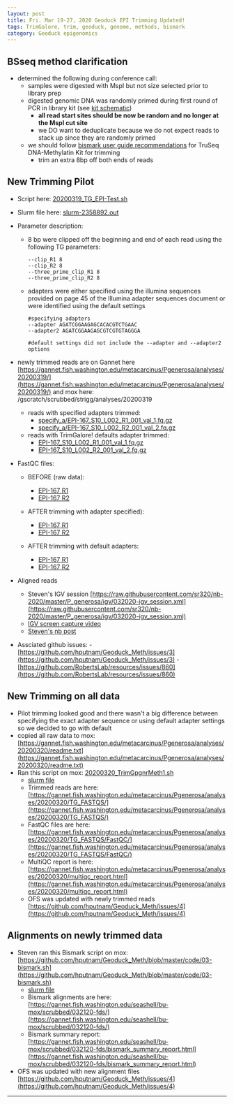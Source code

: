 ```yaml
---
layout: post
title: Fri. Mar 19-27, 2020 Geoduck EPI Trimming Updated!
tags: TrimGalore, trim, geoduck, genome, methods, bismark
category: Geoduck epigenomics 
---
```


## BSseq method clarification
- determined the following during conference call:
	- samples were digested with MspI but not size selected prior to library prep
	- digested genomic DNA was randomly primed during first round of PCR in library kit (see [kit schematic](https://raw.githubusercontent.com/shellywanamaker/shellywanamaker.github.io/master/images/Adaptor-tagged%20TruSeq%20DNA%20Methylation%20LIbrary%20Kit%20Workflow.png))
		- **all read start sites should be now be random and no longer at the MspI cut site**
		- we DO want to deduplicate because we do not expect reads to stack up since they are randomly primed 
	- we should follow [bismark user guide recommendations](https://htmlpreview.github.io/?https://github.com/FelixKrueger/Bismark/blob/master/Docs/Bismark_User_Guide.html#ix-notes-about-different-library-types-and-commercial-kits) for TruSeq DNA-Methylatin Kit for trimming
		- trim an extra 8bp off both ends of reads 

## New Trimming Pilot

- Script here: [20200319_TG_EPI-Test.sh](https://gannet.fish.washington.edu/metacarcinus/mox_jobs/20200319_TG_EPI-Test.sh)
- Slurm file here: [slurm-2358892.out](https://gannet.fish.washington.edu/metacarcinus/Pgenerosa/analyses/20200319/slurm-2358892.out)
- Parameter description:
	- 8 bp were clipped off the beginning and end of each read using the following TG parameters:

		```
		--clip_R1 8  
		--clip_R2 8 
		--three_prime_clip_R1 8 
		--three_prime_clip_R2 8 
		```

	- adapters were either specified using the illumina sequences provided on page 45 of the Illumina adapter sequences document or were identified using the default settings
	
		```
		#specifying adapters
		--adapter AGATCGGAAGAGCACACGTCTGAAC 
		--adapter2 AGATCGGAAGAGCGTCGTGTAGGGA 
		
		#default settings did not include the --adapter and --adapter2 options
		```
- newly trimmed reads are on Gannet here [https://gannet.fish.washington.edu/metacarcinus/Pgenerosa/analyses/20200319/](https://gannet.fish.washington.edu/metacarcinus/Pgenerosa/analyses/20200319/) and mox here:
/gscratch/scrubbed/strigg/analyses/20200319
	- reads with specified adapters trimmed:
		- [specify_a/EPI-167_S10_L002_R1_001_val_1.fq.gz](https://gannet.fish.washington.edu/metacarcinus/Pgenerosa/analyses/20200319/specify_a/EPI-167_S10_L002_R1_001_val_1.fq.gz) 
		- [specify_a/EPI-167_S10_L002_R2_001_val_2.fq.gz](https://gannet.fish.washington.edu/metacarcinus/Pgenerosa/analyses/20200319/specify_a/EPI-167_S10_L002_R2_001_val_2.fq.gz)
	- reads with TrimGalore! defaults adapter trimmed:
		- [EPI-167_S10_L002_R1_001_val_1.fq.gz](https://gannet.fish.washington.edu/metacarcinus/Pgenerosa/analyses/20200319/EPI-167_S10_L002_R1_001_val_1.fq.gz) 
		- [EPI-167_S10_L002_R2_001_val_2.fq.gz](https://gannet.fish.washington.edu/metacarcinus/Pgenerosa/analyses/20200319/EPI-167_S10_L002_R2_001_val_2.fq.gz)
- FastQC files:
	- BEFORE (raw data):
		- [EPI-167 R1](http://owl.fish.washington.edu/Athaliana/20180516_geoduck_EPI_fastqc/EPI-167_S10_L002_R1_001_fastqc.html)
		- [EPI-167 R2](http://owl.fish.washington.edu/Athaliana/20180516_geoduck_EPI_fastqc/EPI-167_S10_L002_R2_001_fastqc.html)

	- AFTER trimming with adapter specified):
		- [EPI-167 R1](https://gannet.fish.washington.edu/metacarcinus/Pgenerosa/analyses/20200319/specify_a/EPI-167_S10_L002_R1_001_val_1_fastqc.html)
		- [EPI-167 R2](https://gannet.fish.washington.edu/metacarcinus/Pgenerosa/analyses/20200319/specify_a/EPI-167_S10_L002_R2_001_val_2_fastqc.html)

	- AFTER trimming with default adapters:
		- [EPI-167 R1](https://gannet.fish.washington.edu/metacarcinus/Pgenerosa/analyses/20200319/EPI-167_S10_L002_R1_001_val_1_fastqc.html)
		- [EPI-167 R2](https://gannet.fish.washington.edu/metacarcinus/Pgenerosa/analyses/20200319/EPI-167_S10_L002_R2_001_val_2_fastqc.html)

- Aligned reads
	-  Steven's IGV session [https://raw.githubusercontent.com/sr320/nb-2020/master/P_generosa/igv/032020-igv_session.xml](https://raw.githubusercontent.com/sr320/nb-2020/master/P_generosa/igv/032020-igv_session.xml)
	- [IGV screen capture video](https://d.pr/v/cxr5GH)
	- [Steven's nb post](https://sr320.github.io/fds/)
	
- Assciated github issues:
		- [https://github.com/hputnam/Geoduck_Meth/issues/3](https://github.com/hputnam/Geoduck_Meth/issues/3)
		- [https://github.com/RobertsLab/resources/issues/860](https://github.com/RobertsLab/resources/issues/860)

## New Trimming on all data
- Pilot trimming looked good and there wasn't a big difference between specifying the exact adapter sequence or using default adapter settings so we decided to go with default
- copied all raw data to mox: [https://gannet.fish.washington.edu/metacarcinus/Pgenerosa/analyses/20200320/readme.txt](https://gannet.fish.washington.edu/metacarcinus/Pgenerosa/analyses/20200320/readme.txt)
- Ran this script on mox: [20200320_TrimGpgnrMeth1.sh](https://gannet.fish.washington.edu/metacarcinus/mox_jobs/20200320_TrimGpgnrMeth1.sh) 
	- [slurm file](https://gannet.fish.washington.edu/metacarcinus/Pgenerosa/analyses/20200320/slurm-2386816.out) 
	- Trimmed reads are here: [https://gannet.fish.washington.edu/metacarcinus/Pgenerosa/analyses/20200320/TG_FASTQS/](https://gannet.fish.washington.edu/metacarcinus/Pgenerosa/analyses/20200320/TG_FASTQS/)
	- FastQC files are here: [https://gannet.fish.washington.edu/metacarcinus/Pgenerosa/analyses/20200320/TG_FASTQS/FastQC/](https://gannet.fish.washington.edu/metacarcinus/Pgenerosa/analyses/20200320/TG_FASTQS/FastQC/)
	- MultiQC report is here: [https://gannet.fish.washington.edu/metacarcinus/Pgenerosa/analyses/20200320/multiqc_report.html](https://gannet.fish.washington.edu/metacarcinus/Pgenerosa/analyses/20200320/multiqc_report.html) 
	- OFS was updated with newly trimmed reads [https://github.com/hputnam/Geoduck_Meth/issues/4](https://github.com/hputnam/Geoduck_Meth/issues/4)

## Alignments on newly trimmed data
- Steven ran this Bismark script on mox: [https://github.com/hputnam/Geoduck_Meth/blob/master/code/03-bismark.sh](https://github.com/hputnam/Geoduck_Meth/blob/master/code/03-bismark.sh)
	- [slurm file](https://gannet.fish.washington.edu/seashell/bu-mox/scrubbed/032120-fds/slurm-2417730.out) 
	- Bismark alignments are here: [https://gannet.fish.washington.edu/seashell/bu-mox/scrubbed/032120-fds/](https://gannet.fish.washington.edu/seashell/bu-mox/scrubbed/032120-fds/)
	- Bismark summary report: [https://gannet.fish.washington.edu/seashell/bu-mox/scrubbed/032120-fds/bismark_summary_report.html](https://gannet.fish.washington.edu/seashell/bu-mox/scrubbed/032120-fds/bismark_summary_report.html)
- OFS was updated with new alignment files [https://github.com/hputnam/Geoduck_Meth/issues/4](https://github.com/hputnam/Geoduck_Meth/issues/4)


---